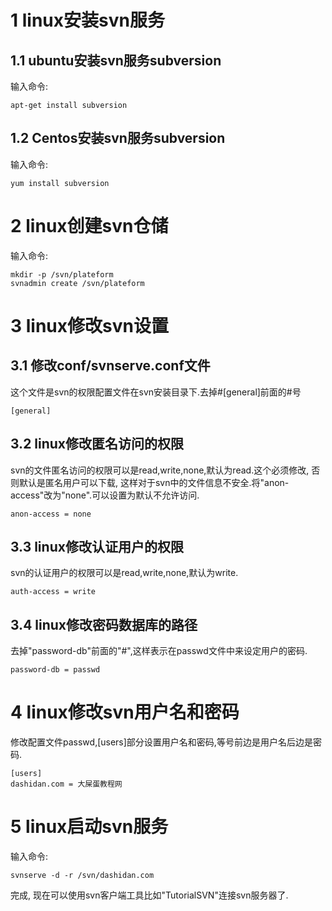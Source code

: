1 linux安装svn服务
===

1.1 ubuntu安装svn服务subversion
---
输入命令:
```
apt-get install subversion
```

1.2 Centos安装svn服务subversion
---

输入命令:
```
yum install subversion
```

2 linux创建svn仓储
===

输入命令:
```
mkdir -p /svn/plateform
svnadmin create /svn/plateform
```

3 linux修改svn设置
===

3.1 修改conf/svnserve.conf文件
---
这个文件是svn的权限配置文件在svn安装目录下.去掉#[general]前面的#号
```
[general]
```
	
3.2 linux修改匿名访问的权限
---

svn的文件匿名访问的权限可以是read,write,none,默认为read.这个必须修改, 否则默认是匿名用户可以下载, 这样对于svn中的文件信息不安全.将"anon-access"改为"none".可以设置为默认不允许访问.

```
anon-access = none
```

3.3 linux修改认证用户的权限
---

svn的认证用户的权限可以是read,write,none,默认为write.

```
auth-access = write
```

3.4 linux修改密码数据库的路径
---

去掉"password-db"前面的"#",这样表示在passwd文件中来设定用户的密码.
```
password-db = passwd
```
	
4 linux修改svn用户名和密码
===

修改配置文件passwd,[users]部分设置用户名和密码,等号前边是用户名后边是密码.

```
[users]
dashidan.com = 大屎蛋教程网
```

5 linux启动svn服务
===

输入命令:
```
svnserve -d -r /svn/dashidan.com
```

完成, 现在可以使用svn客户端工具比如"TutorialSVN"连接svn服务器了.